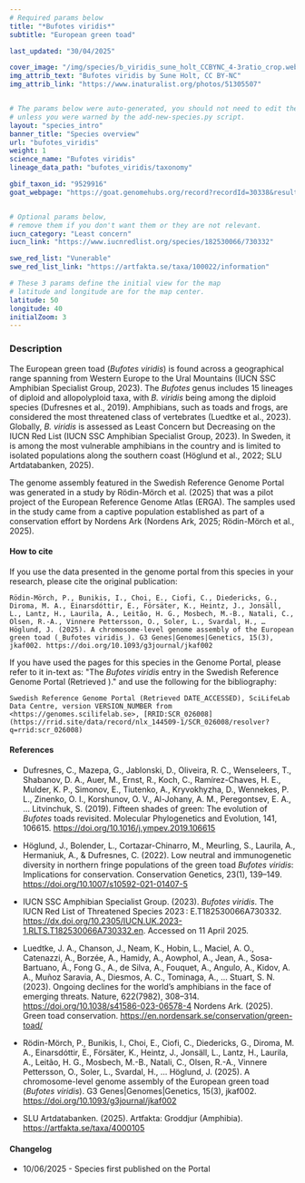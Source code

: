 ```yaml
---
# Required params below
title: "*Bufotes viridis*"
subtitle: "European green toad"

last_updated: "30/04/2025"

cover_image: "/img/species/b_viridis_sune_holt_CCBYNC_4-3ratio_crop.webp"
img_attrib_text: "Bufotes viridis by Sune Holt, CC BY-NC"
img_attrib_link: "https://www.inaturalist.org/photos/51305507"


# The params below were auto-generated, you should not need to edit them...
# unless you were warned by the add-new-species.py script.
layout: "species_intro"
banner_title: "Species overview"
url: "bufotes_viridis"
weight: 1
science_name: "Bufotes viridis"
lineage_data_path: "bufotes_viridis/taxonomy"

gbif_taxon_id: "9529916"
goat_webpage: "https://goat.genomehubs.org/record?recordId=30338&result=taxon&taxonomy=ncbi#bufotes%20viridis"


# Optional params below,
# remove them if you don't want them or they are not relevant.
iucn_category: "Least concern"
iucn_link: "https://www.iucnredlist.org/species/182530066/730332"

swe_red_list: "Vunerable"
swe_red_list_link: "https://artfakta.se/taxa/100022/information"

# These 3 params define the initial view for the map
# latitude and longitude are for the map center.
latitude: 50
longitude: 40
initialZoom: 3
---
```


### Description

The European green toad (_Bufotes viridis_) is found across a geographical range spanning from Western Europe to the Ural Mountains (IUCN SSC Amphibian Specialist Group, 2023). The _Bufotes_ genus includes 15 lineages of diploid and allopolyploid taxa, with _B. viridis_ being among the diploid species (Dufresnes et al., 2019). Amphibians, such as toads and frogs, are considered the most threatened class of vertebrates (Luedtke et al., 2023). Globally, _B. viridis_ is assessed as Least Concern but Decreasing on the IUCN Red List (IUCN SSC Amphibian Specialist Group, 2023). In Sweden, it is among the most vulnerable amphibians in the country and is limited to isolated populations along the southern coast (Höglund et al., 2022; SLU Artdatabanken, 2025).

The genome assembly featured in the Swedish Reference Genome Portal was generated in a study by Rödin-Mörch et al. (2025) that was a pilot project of the European Reference Genome Atlas (ERGA). The samples used in the study came from a captive population established as part of a conservation effort by Nordens Ark (Nordens Ark, 2025; Rödin-Mörch et al., 2025).

#### How to cite

If you use the data presented in the genome portal from this species in your research, please cite the original publication:

```{style=citation}
Rödin-Mörch, P., Bunikis, I., Choi, E., Ciofi, C., Diedericks, G., Diroma, M. A., Einarsdóttir, E., Försäter, K., Heintz, J., Jonsäll, L., Lantz, H., Laurila, A., Leitão, H. G., Mosbech, M.-B., Natali, C., Olsen, R.-A., Vinnere Pettersson, O., Soler, L., Svardal, H., … Höglund, J. (2025). A chromosome-level genome assembly of the European green toad (_Bufotes viridis_). G3 Genes|Genomes|Genetics, 15(3), jkaf002. https://doi.org/10.1093/g3journal/jkaf002
```

If you have used the pages for this species in the Genome Portal, please refer to it in-text as: "The _Bufotes viridis_ entry in the Swedish Reference Genome Portal (Retrieved <span class="todays-date"></span>)." and use the following for the bibliography:

```{style=citation}
Swedish Reference Genome Portal (Retrieved DATE_ACCESSED), SciLifeLab Data Centre, version VERSION_NUMBER from <https://genomes.scilifelab.se>, [RRID:SCR_026008](https://rrid.site/data/record/nlx_144509-1/SCR_026008/resolver?q=rrid:scr_026008)
```

#### References

- Dufresnes, C., Mazepa, G., Jablonski, D., Oliveira, R. C., Wenseleers, T., Shabanov, D. A., Auer, M., Ernst, R., Koch, C., Ramírez-Chaves, H. E., Mulder, K. P., Simonov, E., Tiutenko, A., Kryvokhyzha, D., Wennekes, P. L., Zinenko, O. I., Korshunov, O. V., Al-Johany, A. M., Peregontsev, E. A., … Litvinchuk, S. (2019). Fifteen shades of green: The evolution of _Bufotes_ toads revisited. Molecular Phylogenetics and Evolution, 141, 106615. <https://doi.org/10.1016/j.ympev.2019.106615>

- Höglund, J., Bolender, L., Cortazar-Chinarro, M., Meurling, S., Laurila, A., Hermaniuk, A., & Dufresnes, C. (2022). Low neutral and immunogenetic diversity in northern fringe populations of the green toad _Bufotes viridis_: Implications for conservation. Conservation Genetics, 23(1), 139–149. <https://doi.org/10.1007/s10592-021-01407-5>

- IUCN SSC Amphibian Specialist Group. (2023). _Bufotes viridis_. The IUCN Red List of Threatened Species 2023 : E.T182530066A730332. <https://dx.doi.org/10.2305/IUCN.UK.2023-1.RLTS.T182530066A730332.en>. Accessed on 11 April 2025.

- Luedtke, J. A., Chanson, J., Neam, K., Hobin, L., Maciel, A. O., Catenazzi, A., Borzée, A., Hamidy, A., Aowphol, A., Jean, A., Sosa-Bartuano, Á., Fong G., A., de Silva, A., Fouquet, A., Angulo, A., Kidov, A. A., Muñoz Saravia, A., Diesmos, A. C., Tominaga, A., … Stuart, S. N. (2023). Ongoing declines for the world’s amphibians in the face of emerging threats. Nature, 622(7982), 308–314. <https://doi.org/10.1038/s41586-023-06578-4>
Nordens Ark. (2025). Green toad conservation. <https://en.nordensark.se/conservation/green-toad/>

- Rödin-Mörch, P., Bunikis, I., Choi, E., Ciofi, C., Diedericks, G., Diroma, M. A., Einarsdóttir, E., Försäter, K., Heintz, J., Jonsäll, L., Lantz, H., Laurila, A., Leitão, H. G., Mosbech, M.-B., Natali, C., Olsen, R.-A., Vinnere Pettersson, O., Soler, L., Svardal, H., … Höglund, J. (2025). A chromosome-level genome assembly of the European green toad (_Bufotes viridis_). G3 Genes|Genomes|Genetics, 15(3), jkaf002. <https://doi.org/10.1093/g3journal/jkaf002>

- SLU Artdatabanken. (2025). Artfakta: Groddjur (Amphibia). <https://artfakta.se/taxa/4000105>

#### Changelog

- 10/06/2025 - Species first published on the Portal
